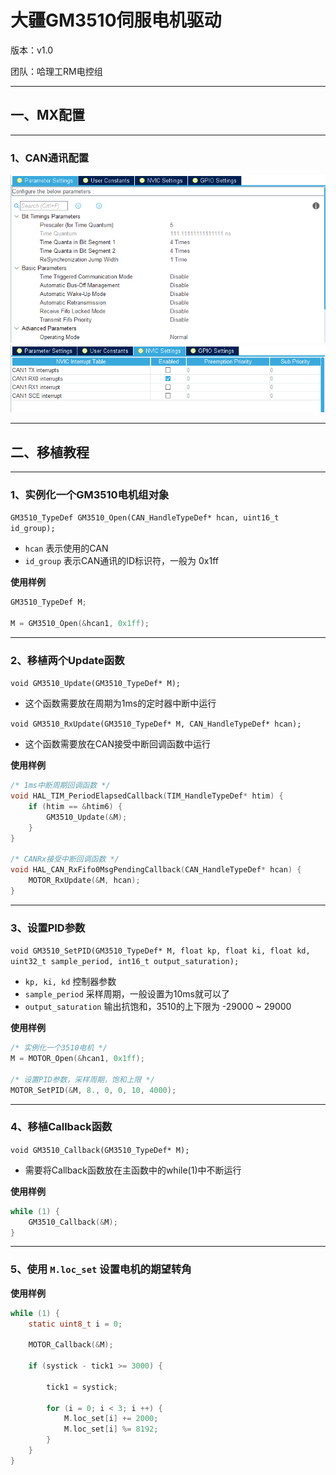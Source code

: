 # 大疆GM3510伺服电机驱动
版本：v1.0

团队：哈理工RM电控组

---

## 一、MX配置

---

### 1、CAN通讯配置
![img1](https://github.com/RainFromCN/rm_aboard_driver/blob/master/GM3510/img1.png)
![img2](https://github.com/RainFromCN/rm_aboard_driver/blob/master/GM3510/img2.png)

---

## 二、移植教程

---

### 1、实例化一个GM3510电机组对象

`GM3510_TypeDef GM3510_Open(CAN_HandleTypeDef* hcan, uint16_t id_group);`

- `hcan` 表示使用的CAN
- `id_group` 表示CAN通讯的ID标识符，一般为 0x1ff

**使用样例**

```c
GM3510_TypeDef M;

M = GM3510_Open(&hcan1, 0x1ff);
```

---

### 2、移植两个Update函数

`void GM3510_Update(GM3510_TypeDef* M);`
- 这个函数需要放在周期为1ms的定时器中断中运行

`void GM3510_RxUpdate(GM3510_TypeDef* M, CAN_HandleTypeDef* hcan);`
- 这个函数需要放在CAN接受中断回调函数中运行

**使用样例**
```c
/* 1ms中断周期回调函数 */
void HAL_TIM_PeriodElapsedCallback(TIM_HandleTypeDef* htim) {
    if (htim == &htim6) {
        GM3510_Update(&M);
    }
}

/* CANRx接受中断回调函数 */
void HAL_CAN_RxFifo0MsgPendingCallback(CAN_HandleTypeDef* hcan) {
	MOTOR_RxUpdate(&M, hcan);
} 
```

---

### 3、设置PID参数
`void GM3510_SetPID(GM3510_TypeDef* M, float kp, float ki, float kd, uint32_t sample_period, int16_t output_saturation);`
- `kp, ki, kd` 控制器参数
- `sample_period` 采样周期，一般设置为10ms就可以了
- `output_saturation` 输出抗饱和，3510的上下限为 -29000 ~ 29000

**使用样例**
```c
/* 实例化一个3510电机 */
M = MOTOR_Open(&hcan1, 0x1ff);

/* 设置PID参数，采样周期，饱和上限 */
MOTOR_SetPID(&M, 8., 0, 0, 10, 4000);
```

---

### 4、移植Callback函数

`void GM3510_Callback(GM3510_TypeDef* M);`
- 需要将Callback函数放在主函数中的while(1)中不断运行

**使用样例**
```c
while (1) {
    GM3510_Callback(&M);
}
```

---

### 5、使用 `M.loc_set` 设置电机的期望转角

**使用样例**
```c
while (1) {
    static uint8_t i = 0;
	
	MOTOR_Callback(&M);
	
	if (systick - tick1 >= 3000) {
		
		tick1 = systick;
		
		for (i = 0; i < 3; i ++) {
			M.loc_set[i] += 2000;
			M.loc_set[i] %= 8192;
		}
	}
}
```
